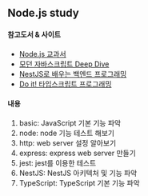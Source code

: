 ## Node.js study
#### 참고도서 & 사이트
- [Node.js 교과서](https://www.aladin.co.kr/shop/wproduct.aspx?ItemId=158379304, "book_link")  
- [모던 자바스크립트 Deep Dive](https://www.aladin.co.kr/shop/wproduct.aspx?ItemId=251552545, "modern_js")
- [NestJS로 배우는 백엔드 프로그래밍](https://wikidocs.net/book/7059, "NestJS_link")
- [Do it! 타입스크립트 프로그래밍](https://www.aladin.co.kr/shop/wproduct.aspx?ItemId=234217936. "typeScript")
#### 내용
1. basic: JavaScript 기본 기능 파악
2. node: node 기능 테스트 해보기
3. http: web server 설정 알아보기
4. express: express web server 만들기
5. jest: jest를 이용한 테스트
6. NestJS: NestJS 아키텍처 및 기능 파악  
7. TypeScript: TypeScript 기본 기능 파악
